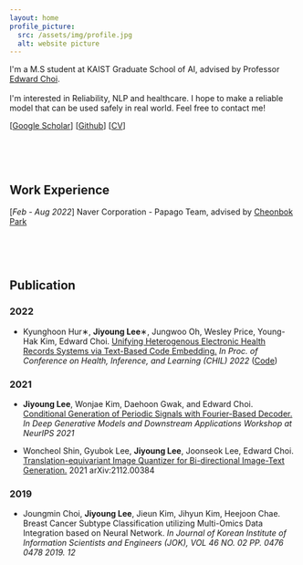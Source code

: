 ```yaml
---
layout: home
profile_picture:
  src: /assets/img/profile.jpg
  alt: website picture
---
```


<p>
  I'm a M.S student at KAIST Graduate School of AI, advised by Professor <a href="https://mp2893.com/">Edward Choi</a>.
  <br />
  <br />
  I'm interested in Reliability, NLP and healthcare. I hope to make a reliable model that can be used safely in real world. Feel free to contact me!
</p>
[<a href="https://scholar.google.com/citations?user=1TtwcikAAAAJ&hl=ko">Google Scholar</a>] [<a href="https://github.com/jiyounglee-0523">Github</a>] [<a href="https://drive.google.com/file/d/1stHJYQSJtlDBzrMVIzZMcZNp7Tvv-WG2/view?usp=sharing">CV</a>]



&nbsp; 

&nbsp;

<p>
<h2> <strong>Work Experience</strong></h2>
</p>

[*Feb - Aug 2022*] Naver Corporation - Papago Team, advised by <a href="https://cbokpark.github.io/">Cheonbok Park</a> 



&nbsp;

&nbsp;



<p>
<h2> <strong>Publication</strong></h2>
</p>

### 2022

- Kyunghoon Hur∗, **Jiyoung Lee**∗, Jungwoo Oh, Wesley Price, Young-Hak Kim, Edward Choi. <a href="https://arxiv.org/abs/2108.03625">Unifying Heterogenous Electronic Health Records Systems via Text-Based Code Embedding.</a> *In Proc. of Conference on Health, Inference, and Learning (CHIL) 2022*  (<a href="https://github.com/hoon9405/DescEmb">Code</a>)

### 2021

- **Jiyoung Lee**, Wonjae  Kim,  Daehoon  Gwak,  and  Edward  Choi.  <a href="https://arxiv.org/abs/2110.12365">Conditional  Generation  of  Periodic  Signals  with Fourier-Based Decoder.</a> *In Deep Generative Models and Downstream Applications Workshop at NeurIPS 2021*

- Woncheol Shin, Gyubok Lee, **Jiyoung Lee**, Joonseok Lee, Edward Choi. <a href="https://arxiv.org/abs/2112.00384">Translation-equivariant Image Quantizer for Bi-directional Image-Text Generation.</a> 2021 arXiv:2112.00384

### 2019

- Joungmin Choi, **Jiyoung Lee**, Jieun Kim, Jihyun Kim, Heejoon Chae. Breast Cancer Subtype Classification utilizing Multi-Omics Data Integration based on Neural Network. *In Journal of Korean Institute of Information Scientists and Engineers (JOK), VOL 46 NO. 02 PP. 0476  0478 2019. 12*
